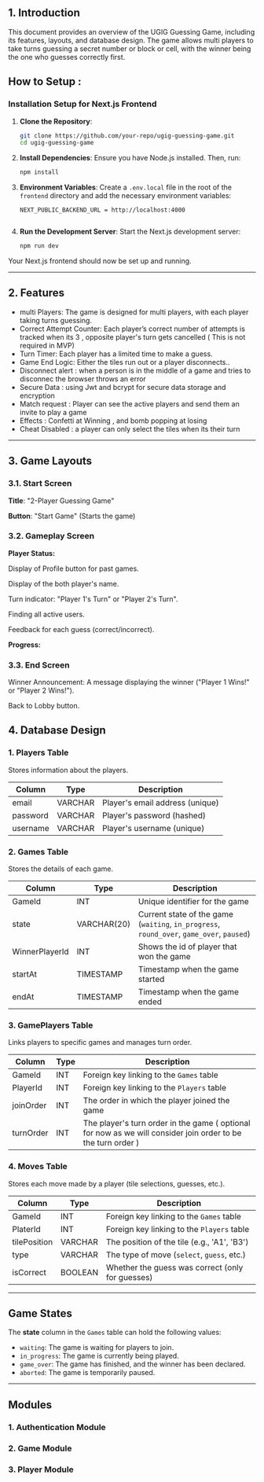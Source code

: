 ## 1. Introduction

This document provides an overview of the UGIG Guessing Game, including its features, layouts, and database design. The game allows multi players to take turns guessing a secret number or block or cell, with the winner being the one who guesses correctly first.

## How to Setup :

### Installation Setup for Next.js Frontend

1. **Clone the Repository**:

   ```bash
   git clone https://github.com/your-repo/ugig-guessing-game.git
   cd ugig-guessing-game
   ```

2. **Install Dependencies**:
   Ensure you have Node.js installed. Then, run:

   ```bash
   npm install
   ```

3. **Environment Variables**:
   Create a `.env.local` file in the root of the `frontend` directory and add the necessary environment variables:

   ```env
   NEXT_PUBLIC_BACKEND_URL = http://localhost:4000


   ```

4. **Run the Development Server**:
   Start the Next.js development server:
   ```bash
   npm run dev
   ```

Your Next.js frontend should now be set up and running.

---

## 2. Features

- multi Players: The game is designed for multi players, with each player taking turns guessing.
- Correct Attempt Counter: Each player’s correct number of attempts is tracked when its 3 , opposite player's turn gets cancelled ( This is not required in MVP)
- Turn Timer: Each player has a limited time to make a guess.
- Game End Logic: Either the tiles run out or a player disconnects..
- Disconnect alert : when a person is in the middle of a game and tries to disconnec the browser throws an error
- Secure Data : using Jwt and bcrypt for secure data storage and encryption
- Match request : Player can see the active players and send them an invite to play a game
- Effects : Confetti at Winning , and bomb popping at losing
- Cheat Disabled : a player can only select the tiles when its their turn

---

## 3. Game Layouts

### 3.1. Start Screen

**Title**: "2-Player Guessing Game"

**Button**: "Start Game" (Starts the game)

### 3.2. Gameplay Screen

**Player Status:**

Display of Profile button for past games.

Display of the both player's name.

Turn indicator: "Player 1's Turn" or "Player 2's Turn".

Finding all active users.

Feedback for each guess (correct/incorrect).

**Progress:**

### 3.3. End Screen

Winner Announcement: A message displaying the winner ("Player 1 Wins!" or "Player 2 Wins!").

Back to Lobby button.

## **4. Database Design**

### 1. **Players Table**

Stores information about the players.

| Column   | Type    | Description                     |
| -------- | ------- | ------------------------------- |
| email    | VARCHAR | Player's email address (unique) |
| password | VARCHAR | Player's password (hashed)      |
| username | VARCHAR | Player's username (unique)      |

### 2. **Games Table**

Stores the details of each game.

| Column         | Type        | Description                                                                               |
| -------------- | ----------- | ----------------------------------------------------------------------------------------- |
| GameId         | INT         | Unique identifier for the game                                                            |
| state          | VARCHAR(20) | Current state of the game (`waiting`, `in_progress`, `round_over`, `game_over`, `paused`) |
| WinnerPlayerId | INT         | Shows the id of player that won the game                                                  |
| startAt        | TIMESTAMP   | Timestamp when the game started                                                           |
| endAt          | TIMESTAMP   | Timestamp when the game ended                                                             |

### 3. **GamePlayers Table**

Links players to specific games and manages turn order.

| Column    | Type | Description                                                                                                  |
| --------- | ---- | ------------------------------------------------------------------------------------------------------------ |
| GameId    | INT  | Foreign key linking to the `Games` table                                                                     |
| PlayerId  | INT  | Foreign key linking to the `Players` table                                                                   |
| joinOrder | INT  | The order in which the player joined the game                                                                |
| turnOrder | INT  | The player's turn order in the game ( optional for now as we will consider join order to be the turn order ) |

### 4. **Moves Table**

Stores each move made by a player (tile selections, guesses, etc.).

| Column       | Type    | Description                                      |
| ------------ | ------- | ------------------------------------------------ |
| GameId       | INT     | Foreign key linking to the `Games` table         |
| PlaterId     | INT     | Foreign key linking to the `Players` table       |
| tilePosition | VARCHAR | The position of the tile (e.g., 'A1', 'B3')      |
| type         | VARCHAR | The type of move (`select`, `guess`, etc.)       |
| isCorrect    | BOOLEAN | Whether the guess was correct (only for guesses) |

---

## Game States

The **state** column in the `Games` table can hold the following values:

- `waiting`: The game is waiting for players to join.
- `in_progress`: The game is currently being played.
- `game_over`: The game has finished, and the winner has been declared.
- `aborted`: The game is temporarily paused.

---

## Modules

### 1. Authentication Module

### 2. Game Module

### 3. Player Module
